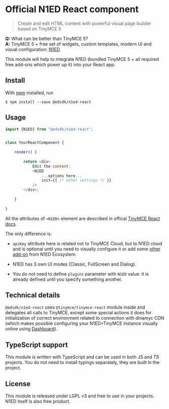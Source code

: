 # Official N1ED React component

> Create and edit HTML content with powerful visual page builder based on TinyMCE 5

**Q:** What can be better than TinyMCE 5?\
**A:** TinyMCE 5 + free set of widgets, custom templates, modern UI and visual configuration: [N1ED](https://n1ed.com).

This module will help to integrate N1ED (bundled TinyMCE 5 + all required free add-ons which power up it) into your React app.

## Install

With [npm](https://npmjs.com/) installed, run

```
$ npm install --save @edsdk/n1ed-react
```


## Usage

```js
import {N1ED} from "@edsdk/n1ed-react";


class YourReactComponent {
    
    render() {
        
        return <div>
            Edit the content:
            <N1ED 
                ...options here...
                init={{ /* other settings */ }} 
            />
        </div>;
        
    }
    
}
```

All the attributes of ```<N1ED>``` element are described in offical [TinyMCE React docs](https://www.tiny.cloud/docs/integrations/react/).

The only difference is:

* ```apiKey``` attribute here is related not to TinyMCE Cloud, but to N1ED cloud and is optional until you need to visually configure it or add some [other add-on](https://n1ed.com/plugins) from N1ED Ecosystem. 

* N1ED has 3 own UI modes (Classic, FullScreen and Dialog).

* You do not need to define ```plugins``` parameter with ```N1ED``` value: it is already defined until you specify something another.

## Technical details

```@edsdk/n1ed-react``` uses ```@tinymce/tinymce-react``` module inside and delegates all calls to TinyMCE, except some special actions it does for initialization of correct environment related to connection with dinamyc CDN (which makes possible configuring your N1ED+TinyMCE instance visually online using [Dashboard](https://n1ed.com)).

## TypeScript support

This module is written with TypeScript and can be used in both JS and TS projects. You do not need to install typings separately, they are built in the project.


## License

This module is released under LGPL v3 and free to use in your projects. N1ED itself is also free product.